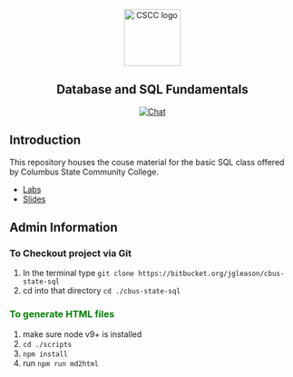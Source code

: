 <p align="center"><a href="https://vuejs.org" target="_blank"><img width="100" src="https://www.coursehero.com/img/school_seals/1779.jpg" alt="CSCC logo"></a></p>
<h2 align="center"> Database and SQL Fundamentals </h2>

<p align="center">
  <a href="https://cscc7730.slack.com/"><img src="https://img.shields.io/badge/chat-on%20slack-7289da.svg" alt="Chat"></a>
</p>

## Introduction ##

This repository houses the couse material for the basic SQL class offered by Columbus State Community College.

* [Labs](./labs/README.md)
* [Slides](https://slides.com/jackiegleason/deck-11)

## Admin Information ##

### To Checkout project via Git

1. In the terminal type `git clone https://bitbucket.org/jgleason/cbus-state-sql`
2. cd into that directory `cd ./cbus-state-sql`

### <span style="color:green">To generate HTML files</span> ###

1. make sure node v9+ is installed  
2. `cd ./scripts`
3. `npm install` 
4. run `npm run md2html` 
